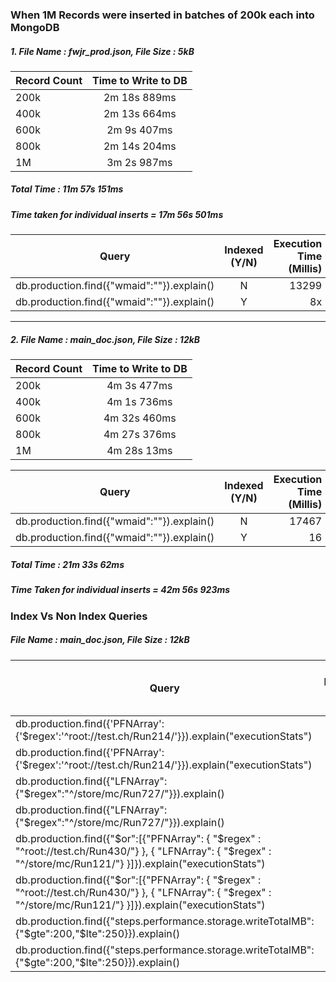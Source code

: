 ### When 1M Records were inserted in batches of 200k each into MongoDB

##### 1. File Name : fwjr_prod.json, File Size : 5kB

| Record Count | Time to Write to DB
| -----------  |:-------------------:|
| 200k         | 2m 18s 889ms        | 
| 400k         | 2m 13s 664ms        | 
| 600k         | 2m 9s 407ms         |
| 800k         | 2m 14s 204ms        |
| 1M           | 3m 2s 987ms         |

##### Total Time : 11m 57s 151ms
##### Time taken for individual inserts = 17m 56s 501ms

| Query  | Indexed (Y/N) | Execution Time (Millis)  | Total Docs Examined | Total Keys Examined | Input Stage
| -----  |:-------------:| ------------------------:| -------------------------: | ------------------: | --------------: |
| db.production.find({"wmaid":""}).explain() | N | 13299 | 1000001 | 0 | COLLSCAN |
| db.production.find({"wmaid":""}).explain() | Y | 8x | 1 | 1 | IXSCAN |

------------------------

##### 2. File Name : main_doc.json, File Size : 12kB

| Record Count | Time to Write to DB
| -----------  |:-------------------:|
| 200k         | 4m 3s 477ms        | 
| 400k         | 4m 1s 736ms        | 
| 600k         | 4m 32s 460ms        |
| 800k         | 4m 27s 376ms        |
| 1M           | 4m 28s 13ms        |

| Query  | Indexed (Y/N) | Execution Time (Millis)  | Total Docs Examined | Total Keys Examined | Input Stage
| -----  |:-------------:| ------------------------:| -------------------------: | ---------------------: | ------------------: |
| db.production.find({"wmaid":""}).explain()  | N | 17467 | 1000001 | 0 | COLLSCAN |
| db.production.find({"wmaid":""}).explain()  | Y | 16 | 1 | 1 | IXSCAN   |

##### Total Time : 21m 33s 62ms
##### Time Taken for individual inserts = 42m 56s 923ms

### Index Vs Non Index Queries

##### File Name : main_doc.json, File Size : 12kB

| Query  | Indexed (Y/N) | Execution Time (Millis)  | Number of Results returned | Total Docs Examined | Total Keys Examined
| -----  |:-------------:| ------------------------:| -------------------------: | ------------------: | ------------------: |
| db.production.find({'PFNArray':{'$regex':'^root://test.ch/Run214/'}}).explain("executionStats")  | Y | 6587 | 1 | 1000000 | 3000000 |
| db.production.find({'PFNArray':{'$regex':'^root://test.ch/Run214/'}}).explain("executionStats")  | N | 24067 | 1  | 1000001  | 0 |
| db.production.find({"LFNArray":{"$regex":"^/store/mc/Run727/"}}).explain() | Y | 6 | 1 | 1 | 5 |
| db.production.find({"LFNArray":{"$regex":"^/store/mc/Run727/"}}).explain() | N | 13221  | 1  | 1000001  | 0 |
| db.production.find({"$or":[{"PFNArray": { "$regex" : "^root://test.ch/Run430/"} }, { "LFNArray": { "$regex" : "^/store/mc/Run121/"} }]}).explain("executionStats")  | Y | 16511 | 2 | 1000002 | 3000005 |
| db.production.find({"$or":[{"PFNArray": { "$regex" : "^root://test.ch/Run430/"} }, { "LFNArray": { "$regex" : "^/store/mc/Run121/"} }]}).explain("executionStats")  | N | 11702 | 2 | 1000001  | 0 |
| db.production.find({"steps.performance.storage.writeTotalMB": {"$gte":200,"$lte":250}}).explain() | Y | 34204 | 578293 | 1000000 | 2999860 |
| db.production.find({"steps.performance.storage.writeTotalMB": {"$gte":200,"$lte":250}}).explain() | N | 12083 | 578293  | 1000001  | 0  |